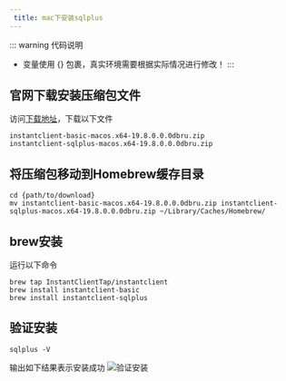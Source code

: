 ```yaml
---
 title: mac下安装sqlplus
---
```



::: warning 代码说明

* 变量使用 {} 包裹，真实环境需要根据实际情况进行修改！
:::

## 官网下载安装压缩包文件

访问[下载地址](https://www.oracle.com/database/technologies/instant-client/macos-intel-x86-downloads.html)，下载以下文件

``` shell
instantclient-basic-macos.x64-19.8.0.0.0dbru.zip
instantclient-sqlplus-macos.x64-19.8.0.0.0dbru.zip
```

## 将压缩包移动到Homebrew缓存目录

``` shell
cd {path/to/download}
mv instantclient-basic-macos.x64-19.8.0.0.0dbru.zip instantclient-sqlplus-macos.x64-19.8.0.0.0dbru.zip ~/Library/Caches/Homebrew/
```

## brew安装

运行以下命令

``` shell
brew tap InstantClientTap/instantclient
brew install instantclient-basic
brew install instantclient-sqlplus
```

## 验证安装

``` shell
sqlplus -V
```

输出如下结果表示安装成功
![验证安装](https://cdn.porridge.fun/blog/oracle/sqlplus/%E9%AA%8C%E8%AF%81.png$fix.water)
